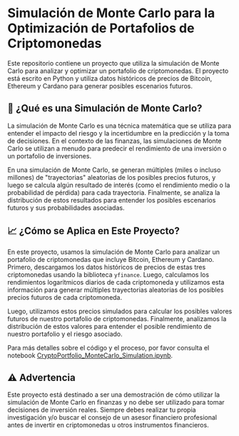# Simulación de Monte Carlo para la Optimización de Portafolios de Criptomonedas

Este repositorio contiene un proyecto que utiliza la simulación de Monte Carlo para analizar y optimizar un portafolio de criptomonedas. El proyecto está escrito en Python y utiliza datos históricos de precios de Bitcoin, Ethereum y Cardano para generar posibles escenarios futuros.

## 🎲 ¿Qué es una Simulación de Monte Carlo?

La simulación de Monte Carlo es una técnica matemática que se utiliza para entender el impacto del riesgo y la incertidumbre en la predicción y la toma de decisiones. En el contexto de las finanzas, las simulaciones de Monte Carlo se utilizan a menudo para predecir el rendimiento de una inversión o un portafolio de inversiones.

En una simulación de Monte Carlo, se generan múltiples (miles o incluso millones) de "trayectorias" aleatorias de los posibles precios futuros, y luego se calcula algún resultado de interés (como el rendimiento medio o la probabilidad de pérdida) para cada trayectoria. Finalmente, se analiza la distribución de estos resultados para entender los posibles escenarios futuros y sus probabilidades asociadas.

## 📈 ¿Cómo se Aplica en Este Proyecto?

En este proyecto, usamos la simulación de Monte Carlo para analizar un portafolio de criptomonedas que incluye Bitcoin, Ethereum y Cardano. Primero, descargamos los datos históricos de precios de estas tres criptomonedas usando la biblioteca `yfinance`. Luego, calculamos los rendimientos logarítmicos diarios de cada criptomoneda y utilizamos esta información para generar múltiples trayectorias aleatorias de los posibles precios futuros de cada criptomoneda.

Luego, utilizamos estos precios simulados para calcular los posibles valores futuros de nuestro portafolio de criptomonedas. Finalmente, analizamos la distribución de estos valores para entender el posible rendimiento de nuestro portafolio y el riesgo asociado.

Para más detalles sobre el código y el proceso, por favor consulta el notebook [CryptoPortfolio_MonteCarlo_Simulation.ipynb](./CryptoPortfolio_MonteCarlo_Simulation.ipynb).

## ⚠️ Advertencia

Este proyecto está destinado a ser una demostración de cómo utilizar la simulación de Monte Carlo en finanzas y no debe ser utilizado para tomar decisiones de inversión reales. Siempre debes realizar tu propia investigación y/o buscar el consejo de un asesor financiero profesional antes de invertir en criptomonedas u otros instrumentos financieros.

